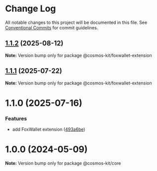 # Change Log

All notable changes to this project will be documented in this file.
See [Conventional Commits](https://conventionalcommits.org) for commit guidelines.

## [1.1.2](https://github.com/cosmology-tech/cosmos-kit/compare/@cosmos-kit/foxwallet-extension@1.1.1...@cosmos-kit/foxwallet-extension@1.1.2) (2025-08-12)

**Note:** Version bump only for package @cosmos-kit/foxwallet-extension





## [1.1.1](https://github.com/cosmology-tech/cosmos-kit/compare/@cosmos-kit/foxwallet-extension@1.1.0...@cosmos-kit/foxwallet-extension@1.1.1) (2025-07-22)

**Note:** Version bump only for package @cosmos-kit/foxwallet-extension





# 1.1.0 (2025-07-16)


### Features

* add FoxWallet extension ([493a6be](https://github.com/cosmology-tech/cosmos-kit/commit/493a6bed6fc057fca233c6311882cb5ce1cd3f45))





# 1.0.0 (2024-05-09)

**Note:** Version bump only for package @cosmos-kit/core
